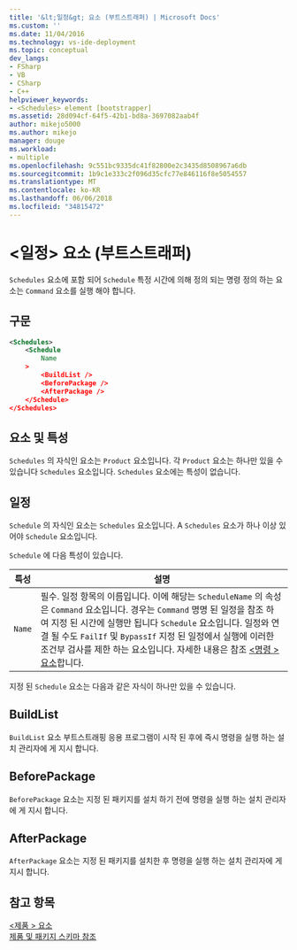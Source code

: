 ```yaml
---
title: '&lt;일정&gt; 요소 (부트스트래퍼) | Microsoft Docs'
ms.custom: ''
ms.date: 11/04/2016
ms.technology: vs-ide-deployment
ms.topic: conceptual
dev_langs:
- FSharp
- VB
- CSharp
- C++
helpviewer_keywords:
- <Schedules> element [bootstrapper]
ms.assetid: 28d094cf-64f5-42b1-bd8a-3697082aab4f
author: mikejo5000
ms.author: mikejo
manager: douge
ms.workload:
- multiple
ms.openlocfilehash: 9c551bc9335dc41f82800e2c3435d8508967a6db
ms.sourcegitcommit: 1b9c1e333c2f096d35cfc77e846116f8e5054557
ms.translationtype: MT
ms.contentlocale: ko-KR
ms.lasthandoff: 06/06/2018
ms.locfileid: "34815472"
---
```

# <a name="ltschedulesgt-element-bootstrapper"></a>&lt;일정&gt; 요소 (부트스트래퍼)
`Schedules` 요소에 포함 되어 `Schedule` 특정 시간에 의해 정의 되는 명령 정의 하는 요소는 `Command` 요소를 실행 해야 합니다.  
  
## <a name="syntax"></a>구문  
  
```xml
<Schedules>  
    <Schedule  
        Name  
    >  
        <BuildList />  
        <BeforePackage />  
        <AfterPackage />  
    </Schedule>  
</Schedules>  
```  
  
## <a name="elements-and-attributes"></a>요소 및 특성  
 `Schedules` 의 자식인 요소는 `Product` 요소입니다. 각 `Product` 요소는 하나만 있을 수 있습니다 `Schedules` 요소입니다. `Schedules` 요소에는 특성이 없습니다.  
  
## <a name="schedule"></a>일정  
 `Schedule` 의 자식인 요소는 `Schedules` 요소입니다. A `Schedules` 요소가 하나 이상 있어야 `Schedule` 요소입니다.  
  
 `Schedule` 에 다음 특성이 있습니다.  
  
|특성|설명|  
|---------------|-----------------|  
|`Name`|필수. 일정 항목의 이름입니다. 이에 해당는 `ScheduleName` 의 속성은 `Command` 요소입니다. 경우는 `Command` 명명 된 일정을 참조 하 여 지정 된 시간에 실행만 됩니다 `Schedule` 요소입니다. 일정와 연결 될 수도 `FailIf` 및 `BypassIf` 지정 된 일정에서 실행에 이러한 조건부 검사를 제한 하는 요소입니다. 자세한 내용은 참조 [ \<명령 > 요소](../deployment/commands-element-bootstrapper.md)합니다.|  
  
 지정 된 `Schedule` 요소는 다음과 같은 자식이 하나만 있을 수 있습니다.  
  
## <a name="buildlist"></a>BuildList  
 `BuildList` 요소 부트스트래핑 응용 프로그램이 시작 된 후에 즉시 명령을 실행 하는 설치 관리자에 게 지시 합니다.  
  
## <a name="beforepackage"></a>BeforePackage  
 `BeforePackage` 요소는 지정 된 패키지를 설치 하기 전에 명령을 실행 하는 설치 관리자에 게 지시 합니다.  
  
## <a name="afterpackage"></a>AfterPackage  
 `AfterPackage` 요소는 지정 된 패키지를 설치한 후 명령을 실행 하는 설치 관리자에 게 지시 합니다.  
  
## <a name="see-also"></a>참고 항목  
 [\<제품 > 요소](../deployment/product-element-bootstrapper.md)   
 [제품 및 패키지 스키마 참조](../deployment/product-and-package-schema-reference.md)